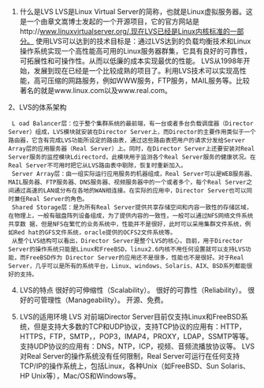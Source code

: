 1. 什么是LVS
     LVS是Linux Virtual Server的简称，也就是Linux虚拟服务器。这是一个由章文嵩博士发起的一个开源项目，它的官方网站是http://www.linuxvirtualserver.org/.现在LVS已经是Linux内核标准的一部分。
     使用LVS可以达到的技术目标是：通过LVS达到的负载均衡技术和Linux操作系统实现一个高性能高可用的Linux服务器群集，它具有良好的可靠性，可拓展性和可操作性。从而以低廉的成本实现最优的性能。
     LVS从1998年开始，发展到现在已经是一个比较成熟的项目了。利用LVS技术可以实现高性能，高可压缩的网路服务，例如WWW服务，FTP服务，MAIL服务等。比较著名的就是www.linux.com以及www.real.com。


2、LVS的体系架构


     L oad Balancer层：位于整个集群系统的最前端，有一台或者多台负载调度器（Director Server）组成，LVS模块就安装在Director Server上，而Director的主要作用类似于一个路由器，它含有完成LVS功能所设定的路由表，通过这些路由表把用户的请求分发给Server Array层的应用服务器（Real Server）上。同时，在Director Server上还要安装对Real Server服务的监控模块Ldirectord，此模块用于监测各个Real Server服务的健康状况。在Real Server不可用时把它从LVS路由表中剔除，恢复时重新加入。
     Server Array层：由一组实际运行应用服务的机器组成，Real Server可以是WEB服务器、MAIL服务器、FTP服务器、DNS服务器、视频服务器中的一个或者多个，每个Real Server之间通过高速的LAN或分布在各地的WAN相连接。在实际的应用中，Director Server也可以同时兼任Real Server的角色。
     Shared Storage层：是为所有Real Server提供共享存储空间和内容一致性的存储区域，在物理上，一般有磁盘阵列设备组成，为了提供内容的一致性，一般可以通过NFS网络文件系统共享数 据，但是NFS在繁忙的业务系统中，性能并不是很好，此时可以采用集群文件系统，例如Red hat的GFS文件系统，oracle提供的OCFS2文件系统等。
     从整个LVS结构可以看出，Director Server是整个LVS的核心，目前，用于Director Server的操作系统只能是Linux和FreeBSD，linux2.6内核不用任何设置就可以支持LVS功能，而FreeBSD作为 Director Server的应用还不是很多，性能也不是很好。对于Real Server，几乎可以是所有的系统平台，Linux、windows、Solaris、AIX、BSD系列都能很好的支持。


4. LVS的特点
很好的可伸缩性（Scalability）。
很好的可靠性（Reliability）。
很好的可管理性（Manageability）。
开源、免费。


5. LVS的适用环境
     LVS 对前端Director Server目前仅支持Linux和FreeBSD系统，但是支持大多数的TCP和UDP协议，支持TCP协议的应用有：HTTP，HTTPS，FTP，SMTP，，POP3，IMAP4，PROXY，LDAP，SSMTP等等。 支持UDP协议的应用有：DNS，NTP，ICP，视频、音频流播放协议等。
     LVS对Real Server的操作系统没有任何限制，Real Server可运行在任何支持TCP/IP的操作系统上，包括Linux，各种Unix（如FreeBSD、Sun Solaris、HP Unix等），Mac/OS和Windows等。

